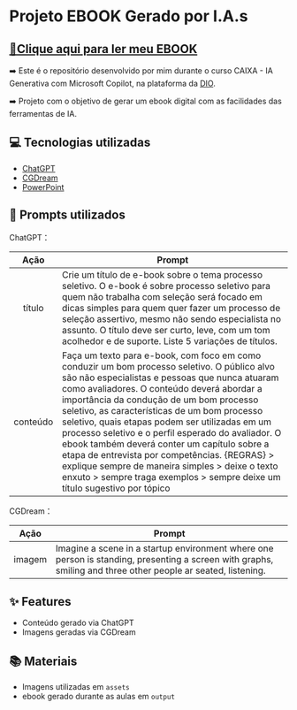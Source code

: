 # Projeto EBOOK Gerado por I.A.s


## <a href="https://github.com/daniela2804/Projeto-DIO/blob/main/Ebook.pdf" title="View PDF now"> 📕Clique aqui para ler meu EBOOK</a>


➡️  Este é o repositório desenvolvido por mim durante o curso CAIXA - IA Generativa com Microsoft Copilot, na plataforma da [DIO](https://dio.me).
 
➡️  Projeto com o objetivo de gerar um ebook digital com as facilidades das ferramentas de IA. 
  


## 💻 Tecnologias utilizadas

- [ChatGPT](https://chat.openai.com/) 
- [CGDream](https://cgdream.ai/)
- [PowerPoint](https://www.microsoft.com/en/microsoft-365/powerpoint)

## 🧠 Prompts utilizados

ChatGPT：

|   Ação   | Prompt                                                                                                                                                                                                                                                                                                                                                                                   |
| :------: | ---------------------------------------------------------------------------------------------------------------------------------------------------------------------------------------------------------------------------------------------------------------------------------------------------------------------------------------------------------------------------------------- |
|  título  | Crie um título de e-book sobre o tema processo seletivo. O e-book é sobre processo seletivo para quem não trabalha com seleção será focado em dicas simples para quem quer fazer um processo de seleção assertivo, mesmo não sendo especialista no assunto. O título deve ser curto, leve, com um tom acolhedor e de suporte. Liste 5 variações de títulos.                              |
| conteúdo | Faça um texto para e-book, com foco em como conduzir um bom processo seletivo. O público alvo são não especialistas e pessoas que nunca atuaram como avaliadores. O conteúdo deverá abordar a importância da condução de um bom processo seletivo, as características de um bom processo seletivo, quais etapas podem ser utilizadas em um processo seletivo e o perfil esperado do avaliador. O ebook também deverá conter um capítulo sobre a etapa de entrevista por competências. {REGRAS} > explique sempre de maneira simples > deixe o texto enxuto > sempre traga exemplos > sempre deixe um título sugestivo por tópico                                                                                                           |

CGDream：

|  Ação  | Prompt                                                                                 |
| :----: | -------------------------------------------------------------------------------------- |
| imagem |  Imagine a scene in a startup environment where one person is standing, presenting a screen with graphs, smiling and three other people ar seated, listening.         |

## ✨ Features

- Conteúdo gerado via ChatGPT
- Imagens geradas via CGDream

## 📚 Materiais

- Imagens utilizadas em `assets`
- ebook gerado durante as aulas em `output`


